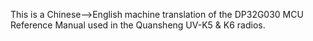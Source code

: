 This is a Chinese-->English machine translation of the DP32G030 MCU Reference Manual used in the Quansheng UV-K5 & K6 radios.
